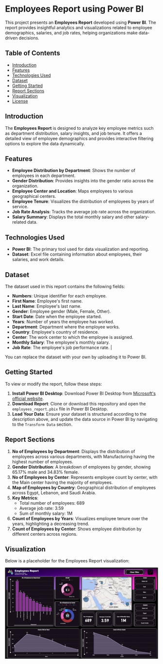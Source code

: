 # Employees Report using Power BI

This project presents an **Employees Report** developed using **Power BI**. The report provides insightful analytics and visualizations related to employee demographics, salaries, and job rates, helping organizations make data-driven decisions.

## Table of Contents
- [Introduction](#introduction)
- [Features](#features)
- [Technologies Used](#technologies-used)
- [Dataset](#dataset)
- [Getting Started](#getting-started)
- [Report Sections](#report-sections)
- [Visualization](#visualization)
- [License](#license)

## Introduction
The **Employees Report** is designed to analyze key employee metrics such as department distribution, salary insights, and job tenure. It offers a detailed view of employee demographics and provides interactive filtering options to explore the data dynamically.

## Features
- **Employee Distribution by Department**: Shows the number of employees in each department.
- **Gender Distribution**: Provides insights into the gender ratio across the organization.
- **Employee Center and Location**: Maps employees to various geographical centers.
- **Employee Tenure**: Visualizes the distribution of employees by years of service.
- **Job Rate Analysis**: Tracks the average job rate across the organization.
- **Salary Summary**: Displays the total monthly salary and other salary-related data.

## Technologies Used
- **Power BI**: The primary tool used for data visualization and reporting.
- **Dataset**: Excel file containing information about employees, their salaries, and work details.

## Dataset
The dataset used in this report contains the following fields:

- **Numbers**: Unique identifier for each employee.
- **First Name**: Employee's first name.
- **Last Name**: Employee's last name.
- **Gender**: Employee gender (Male, Female, Other).
- **Start Date**: Date when the employee started.
- **Years**: Number of years the employee has worked.
- **Department**: Department where the employee works.
- **Country**: Employee's country of residence.
- **Center**: The work center to which the employee is assigned.
- **Monthly Salary**: The employee's monthly salary.
- **Job Rate**: The employee's job performance rate.      |

You can replace the dataset with your own by uploading it to Power BI.

## Getting Started
To view or modify the report, follow these steps:

1. **Install Power BI Desktop**: Download Power BI Desktop from [Microsoft's official website](https://powerbi.microsoft.com/desktop/).
2. **Download Report**: Clone or download this repository and open the `employees_report.pbix` file in Power BI Desktop.
3. **Load Your Data**: Ensure your dataset is structured according to the description above, and update the data source in Power BI by navigating to the `Transform Data` section.

## Report Sections
1. **No of Employees by Department**: Displays the distribution of employees across various departments, with Manufacturing having the highest number of employees.
2. **Gender Distribution**: A breakdown of employees by gender, showing 65.17% male and 34.83% female.
3. **No of Employees by Center**: Represents employee count by center, with the Main center having the majority of employees.
4. **Map of Employees by Country**: Geographical distribution of employees across Egypt, Lebanon, and Saudi Arabia.
5. **Key Metrics**:
   - Total number of employees: 689
   - Average job rate: 3.59
   - Sum of monthly salary: 1M
6. **Count of Employees by Years**: Visualizes employee tenure over the years, highlighting a decreasing trend.
7. **Count of Employees by Center**: Shows employee distribution by different centers across regions.

## Visualization
Below is a placeholder for the Employees Report visualization:

![Employees Report Visualization](assets/employee.png)
